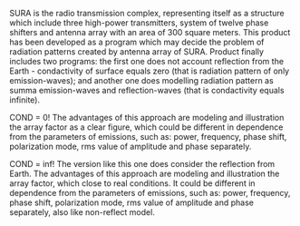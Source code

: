 SURA is the radio transmission complex, representing itself as a structure which include three high-power transmitters, system of twelve phase shifters and antenna array with an area of 300 square meters.
This product has been developed as a program which may decide the problem of radiation patterns created by antenna array of SURA.
Product finally includes two programs: the first one does not account reflection from the Earth - condactivity of surface equals zero (that is radiation pattern of only emission-waves);
and another one does modelling radiation pattern as summa emission-waves and reflection-waves (that is condactivity equals infinite). 

COND = 0! The advantages of this approach are modeling and illustration the array factor as a clear figure, which could be different in dependence from the parameters of emissions,
such as: power, frequency, phase shift, polarization mode, rms value of amplitude and phase separately.

COND = inf! The version like this one does consider the reflection from Earth. The advantages of this approach are modeling and illustration the array factor, which close to real conditions. 
It could be different in dependence from the parameters of emissions, such as: power, frequency, phase shift, polarization mode, rms value of amplitude and phase separately, also like non-reflect model.


